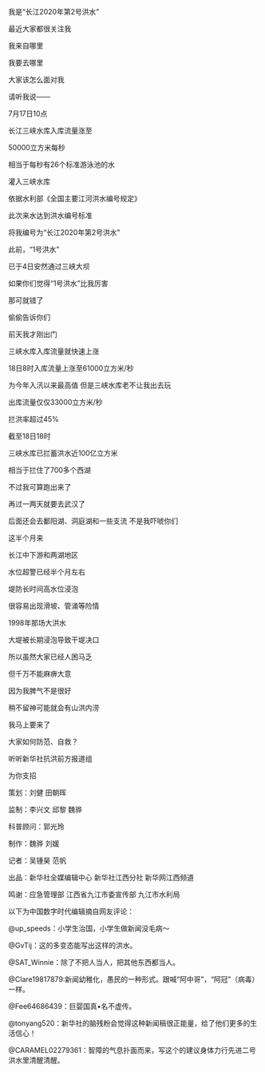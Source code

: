 我是“长江2020年第2号洪水”

最近大家都很关注我

我来自哪里

我要去哪里

大家该怎么面对我

请听我说——

7月17日10点

长江三峡水库入库流量涨至

50000立方米每秒

相当于每秒有26个标准游泳池的水

灌入三峡水库

依据水利部《全国主要江河洪水编号规定》

此次来水达到洪水编号标准

将我编号为“长江2020年第2号洪水”

此前，“1号洪水”

已于4日安然通过三峡大坝

如果你们觉得“1号洪水”比我厉害

那可就错了

偷偷告诉你们

前天我才刚出门

三峡水库入库流量就快速上涨

18日8时入库流量上涨至61000立方米/秒

为今年入汛以来最高值 但是三峡水库老不让我出去玩

出库流量仅仅33000立方米/秒

拦洪率超过45%

截至18日18时

三峡水库已拦蓄洪水近100亿立方米

相当于拦住了700多个西湖

不过我可算跑出来了

再过一两天就要去武汉了

后面还会去鄱阳湖、洞庭湖和一些支流 不是我吓唬你们

这半个月来

长江中下游和两湖地区

水位超警已经半个月左右

堤防长时间高水位浸泡

很容易出现滑坡、管涌等险情

1998年那场大洪水

大堤被长期浸泡导致干堤决口

所以虽然大家已经人困马乏

但千万不能麻痹大意

因为我脾气不是很好

稍不留神可能就会有山洪内涝

我马上要来了

大家如何防范、自救？

听听新华社抗洪前方报道组

为你支招

策划：刘健 田朝晖

监制：李兴文 邱黎 魏骅

科普顾问：郭光玲

制作：魏骅 刘媛

记者：吴锺昊 范帆

出品：新华社全媒编辑中心 新华社江西分社 新华网江西频道

鸣谢：应急管理部 江西省九江市委宣传部 九江市水利局

以下为中国数字时代编辑摘自网友评论：

@up_speeds：小学生治国，小学生做新闻没毛病～

@GvTij：这的多变态能写出这样的洪水。

@SAT_Winnie：除了不把人当人，把其他东西都当人。

@Clare19817879:新闻幼稚化，愚民的一种形式。跟喊“阿中哥”，“阿冠”（病毒）一样。

@Fee64686439：巨婴国真•名不虚传。

@tonyang520：新华社的脑残粉会觉得这种新闻稿很正能量，给了他们更多的生活信心！

@CARAMEL02279361：智障的气息扑面而来，写这个的建议身体力行先进二号洪水里清醒清醒。


